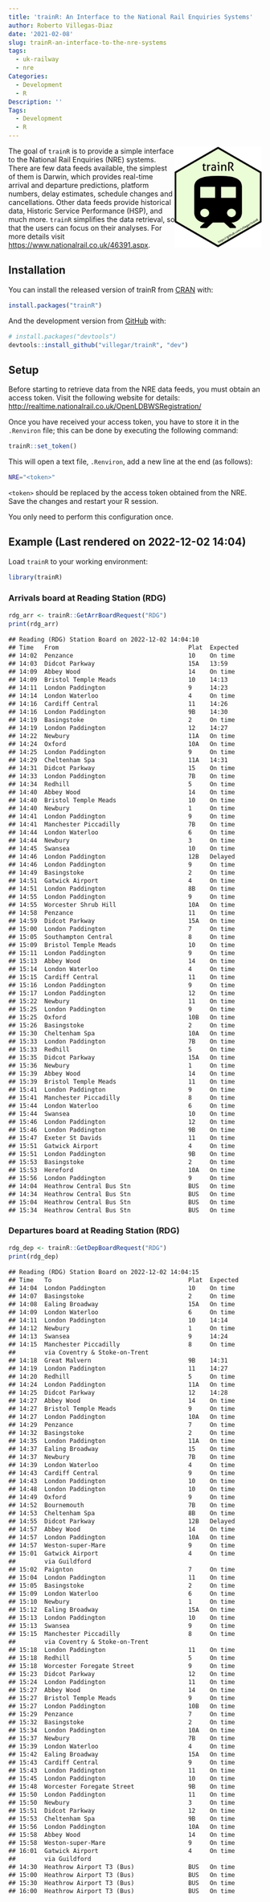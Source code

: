```yaml
---
title: 'trainR: An Interface to the National Rail Enquiries Systems'
author: Roberto Villegas-Diaz
date: '2021-02-08'
slug: trainR-an-interface-to-the-nre-systems
tags:
  - uk-railway
  - nre
Categories:
  - Development
  - R
Description: ''
Tags:
  - Development
  - R
---
```


<img src="https://raw.githubusercontent.com/villegar/trainR/main/inst/images/logo.png" alt="logo" align="right" height=200px/>

The goal of `trainR` is to provide a simple interface to the 
National Rail Enquiries (NRE) systems. There are few data feeds 
available, the simplest of them is Darwin, which provides real-time 
arrival and departure predictions, platform numbers, delay estimates, 
schedule changes and cancellations. Other data feeds provide historical 
data, Historic Service Performance (HSP), and much more. `trainR` 
simplifies the data retrieval, so that the users can focus on their 
analyses. For more details visit 
https://www.nationalrail.co.uk/46391.aspx.

## Installation

You can install the released version of trainR from [CRAN](https://CRAN.R-project.org) with:

``` r
install.packages("trainR")
```

And the development version from [GitHub](https://github.com/) with:

``` r
# install.packages("devtools")
devtools::install_github("villegar/trainR", "dev")
```

## Setup
Before starting to retrieve data from the NRE data feeds, you must obtain an access token. 
Visit the following website for details: http://realtime.nationalrail.co.uk/OpenLDBWSRegistration/

Once you have received your access token, you have to store it in the `.Renviron` file; this can be 
done by executing the following command:


```r
trainR::set_token()
```

This will open a text file, `.Renviron`, add a new line at the end (as follows):

```bash
NRE="<token>"
```

`<token>` should be replaced by the access token obtained from the NRE. Save the changes and restart 
your R session.

You only need to perform this configuration once.

## Example (Last rendered on 2022-12-02 14:04)

Load `trainR` to your working environment:

```r
library(trainR)
```

### Arrivals board at Reading Station (RDG)


```r
rdg_arr <- trainR::GetArrBoardRequest("RDG")
print(rdg_arr)
```

```
## Reading (RDG) Station Board on 2022-12-02 14:04:10
## Time   From                                    Plat  Expected
## 14:02  Penzance                                10    On time
## 14:03  Didcot Parkway                          15A   13:59
## 14:09  Abbey Wood                              14    On time
## 14:09  Bristol Temple Meads                    10    14:13
## 14:11  London Paddington                       9     14:23
## 14:14  London Waterloo                         4     On time
## 14:16  Cardiff Central                         11    14:26
## 14:16  London Paddington                       9B    14:30
## 14:19  Basingstoke                             2     On time
## 14:19  London Paddington                       12    14:27
## 14:22  Newbury                                 11A   On time
## 14:24  Oxford                                  10A   On time
## 14:25  London Paddington                       9     On time
## 14:29  Cheltenham Spa                          11A   14:31
## 14:31  Didcot Parkway                          15    On time
## 14:33  London Paddington                       7B    On time
## 14:34  Redhill                                 5     On time
## 14:40  Abbey Wood                              14    On time
## 14:40  Bristol Temple Meads                    10    On time
## 14:40  Newbury                                 1     On time
## 14:41  London Paddington                       9     On time
## 14:41  Manchester Piccadilly                   7B    On time
## 14:44  London Waterloo                         6     On time
## 14:44  Newbury                                 3     On time
## 14:45  Swansea                                 10    On time
## 14:46  London Paddington                       12B   Delayed
## 14:46  London Paddington                       9     On time
## 14:49  Basingstoke                             2     On time
## 14:51  Gatwick Airport                         4     On time
## 14:51  London Paddington                       8B    On time
## 14:55  London Paddington                       9     On time
## 14:55  Worcester Shrub Hill                    10A   On time
## 14:58  Penzance                                11    On time
## 14:59  Didcot Parkway                          15A   On time
## 15:00  London Paddington                       7     On time
## 15:05  Southampton Central                     8     On time
## 15:09  Bristol Temple Meads                    10    On time
## 15:11  London Paddington                       9     On time
## 15:13  Abbey Wood                              14    On time
## 15:14  London Waterloo                         4     On time
## 15:15  Cardiff Central                         11    On time
## 15:16  London Paddington                       9     On time
## 15:17  London Paddington                       12    On time
## 15:22  Newbury                                 11    On time
## 15:25  London Paddington                       9     On time
## 15:25  Oxford                                  10B   On time
## 15:26  Basingstoke                             2     On time
## 15:30  Cheltenham Spa                          10A   On time
## 15:33  London Paddington                       7B    On time
## 15:33  Redhill                                 5     On time
## 15:35  Didcot Parkway                          15A   On time
## 15:36  Newbury                                 1     On time
## 15:39  Abbey Wood                              14    On time
## 15:39  Bristol Temple Meads                    11    On time
## 15:41  London Paddington                       9     On time
## 15:41  Manchester Piccadilly                   8     On time
## 15:44  London Waterloo                         6     On time
## 15:44  Swansea                                 10    On time
## 15:46  London Paddington                       12    On time
## 15:46  London Paddington                       9B    On time
## 15:47  Exeter St Davids                        11    On time
## 15:51  Gatwick Airport                         4     On time
## 15:51  London Paddington                       9B    On time
## 15:53  Basingstoke                             2     On time
## 15:53  Hereford                                10A   On time
## 15:56  London Paddington                       9     On time
## 14:04  Heathrow Central Bus Stn                BUS   On time
## 14:34  Heathrow Central Bus Stn                BUS   On time
## 15:04  Heathrow Central Bus Stn                BUS   On time
## 15:34  Heathrow Central Bus Stn                BUS   On time
```

### Departures board at Reading Station (RDG)


```r
rdg_dep <- trainR::GetDepBoardRequest("RDG")
print(rdg_dep)
```

```
## Reading (RDG) Station Board on 2022-12-02 14:04:15
## Time   To                                      Plat  Expected
## 14:04  London Paddington                       10    On time
## 14:07  Basingstoke                             2     On time
## 14:08  Ealing Broadway                         15A   On time
## 14:09  London Waterloo                         6     On time
## 14:11  London Paddington                       10    14:14
## 14:12  Newbury                                 1     On time
## 14:13  Swansea                                 9     14:24
## 14:15  Manchester Piccadilly                   8     On time
##        via Coventry & Stoke-on-Trent           
## 14:18  Great Malvern                           9B    14:31
## 14:19  London Paddington                       11    14:27
## 14:20  Redhill                                 5     On time
## 14:24  London Paddington                       11A   On time
## 14:25  Didcot Parkway                          12    14:28
## 14:27  Abbey Wood                              14    On time
## 14:27  Bristol Temple Meads                    9     On time
## 14:27  London Paddington                       10A   On time
## 14:29  Penzance                                7     On time
## 14:32  Basingstoke                             2     On time
## 14:35  London Paddington                       11A   On time
## 14:37  Ealing Broadway                         15    On time
## 14:37  Newbury                                 7B    On time
## 14:39  London Waterloo                         4     On time
## 14:43  Cardiff Central                         9     On time
## 14:43  London Paddington                       10    On time
## 14:48  London Paddington                       10    On time
## 14:49  Oxford                                  9     On time
## 14:52  Bournemouth                             7B    On time
## 14:53  Cheltenham Spa                          8B    On time
## 14:55  Didcot Parkway                          12B   Delayed
## 14:57  Abbey Wood                              14    On time
## 14:57  London Paddington                       10A   On time
## 14:57  Weston-super-Mare                       9     On time
## 15:01  Gatwick Airport                         4     On time
##        via Guildford                           
## 15:02  Paignton                                7     On time
## 15:04  London Paddington                       11    On time
## 15:05  Basingstoke                             2     On time
## 15:09  London Waterloo                         6     On time
## 15:10  Newbury                                 1     On time
## 15:12  Ealing Broadway                         15A   On time
## 15:13  London Paddington                       10    On time
## 15:13  Swansea                                 9     On time
## 15:15  Manchester Piccadilly                   8     On time
##        via Coventry & Stoke-on-Trent           
## 15:18  London Paddington                       11    On time
## 15:18  Redhill                                 5     On time
## 15:18  Worcester Foregate Street               9     On time
## 15:23  Didcot Parkway                          12    On time
## 15:24  London Paddington                       11    On time
## 15:27  Abbey Wood                              14    On time
## 15:27  Bristol Temple Meads                    9     On time
## 15:27  London Paddington                       10B   On time
## 15:29  Penzance                                7     On time
## 15:32  Basingstoke                             2     On time
## 15:34  London Paddington                       10A   On time
## 15:37  Newbury                                 7B    On time
## 15:39  London Waterloo                         4     On time
## 15:42  Ealing Broadway                         15A   On time
## 15:43  Cardiff Central                         9     On time
## 15:43  London Paddington                       11    On time
## 15:45  London Paddington                       10    On time
## 15:48  Worcester Foregate Street               9B    On time
## 15:50  London Paddington                       11    On time
## 15:50  Newbury                                 3     On time
## 15:51  Didcot Parkway                          12    On time
## 15:53  Cheltenham Spa                          9B    On time
## 15:56  London Paddington                       10A   On time
## 15:58  Abbey Wood                              14    On time
## 15:58  Weston-super-Mare                       9     On time
## 16:01  Gatwick Airport                         4     On time
##        via Guildford                           
## 14:30  Heathrow Airport T3 (Bus)               BUS   On time
## 15:00  Heathrow Airport T3 (Bus)               BUS   On time
## 15:30  Heathrow Airport T3 (Bus)               BUS   On time
## 16:00  Heathrow Airport T3 (Bus)               BUS   On time
```
